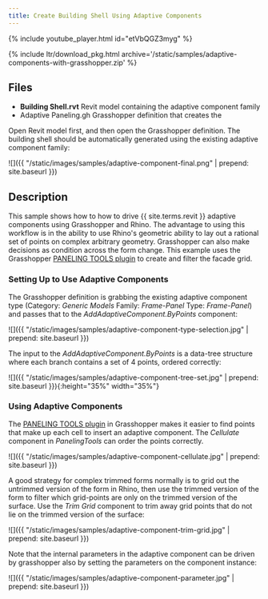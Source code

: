 ```yaml
---
title: Create Building Shell Using Adaptive Components
---
```


<!-- intro video -->
{% include youtube_player.html id="etVbQGZ3myg" %}

{% include ltr/download_pkg.html archive='/static/samples/adaptive-components-with-grasshopper.zip' %}

## Files

- **Building Shell.rvt** Revit model containing the adaptive component family
- Adaptive Paneling.gh Grasshopper definition that creates the 

Open Revit model first, and then open the Grasshopper definition. The building shell should be automatically generated using the existing adaptive component family:

![]({{ "/static/images/samples/adaptive-component-final.png" | prepend: site.baseurl }})


## Description

This sample shows how to how to drive {{ site.terms.revit }} adaptive components using Grasshopper and Rhino. The advantage to using this workflow is in the ability to use Rhino's geometric ability to lay out a rational set of points on complex arbitrary geometry. Grasshopper can also make decisions as condition across the form change. This example uses the Grasshopper [PANELING TOOLS plugin](https://www.food4rhino.com/app/panelingtools-rhino-and-grasshopper) to create and filter the facade grid.

###  Setting Up to Use Adaptive Components

The Grasshopper definition is grabbing the existing adaptive component type (Category: *Generic Models* Family: *Frame-Panel* Type: *Frame-Panel*) and passes that to the *AddAdaptiveComponent.ByPoints* component:

![]({{ "/static/images/samples/adaptive-component-type-selection.jpg" | prepend: site.baseurl }})

The input to the *AddAdaptiveComponent.ByPoints* is a data-tree structure where each branch contains a set of 4 points, ordered correctly:

![]({{ "/static/images/samples/adaptive-component-tree-set.jpg" | prepend: site.baseurl }}){:height="35%" width="35%"}

### Using Adaptive Components

The [PANELING TOOLS plugin](https://www.food4rhino.com/app/panelingtools-rhino-and-grasshopper) in Grasshopper makes it easier to find points that make up each cell to insert an adaptive component. The *Cellulate* component in *PanelingTools* can order the points correctly.

![]({{ "/static/images/samples/adaptive-component-cellulate.jpg" | prepend: site.baseurl }})

A good strategy for complex trimmed forms normally is to grid out the untrimmed version of the form in Rhino, then use the trimmed version of the form to filter which grid-points are only on the trimmed version of the surface. Use the *Trim Grid* component to trim away grid points that do not lie on the trimmed version of the surface:

![]({{ "/static/images/samples/adaptive-component-trim-grid.jpg" | prepend: site.baseurl }})

Note that the internal parameters in the adaptive component can be driven by grasshopper also by setting the parameters on the component instance:

![]({{ "/static/images/samples/adaptive-component-parameter.jpg" | prepend: site.baseurl }})
